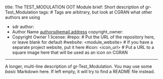 title: The TEST_MODULATION OOT Module
brief: Short description of gr-Test_Modulation
tags: # Tags are arbitrary, but look at CGRAN what other authors are using
  - sdr
author:
  - Author Name <authors@email.address>
copyright_owner:
  - Copyright Owner 1
license:
#repo: # Put the URL of the repository here, or leave blank for default
#website: <module_website> # If you have a separate project website, put it here
#icon: <icon_url> # Put a URL to a square image here that will be used as an icon on CGRAN
---
A longer, multi-line description of gr-Test_Modulation.
You may use some *basic* Markdown here.
If left empty, it will try to find a README file instead.
